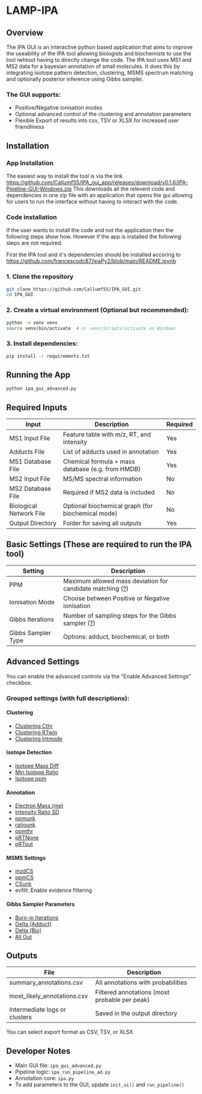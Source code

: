 # LAMP-IPA

## Overview
The IPA GUI is an interactive python based application that aims to improve the useability of the IPA tool allowing biologists and biochemists to use the tool iwhtout having to directly change the code. 
The IPA tool uses MS1 and MS2 data for a bayesian annotation of small molecules. It does this by integrating isotope pattern detection, clustering, MSMS spectrum matching and optionally posterior inference using Gibbs sampler.

### The GUI supports:
- Positive/Negative ionisation modes
- Optional advanced control of the clustering and annotation parameters
- Flexible Export of results into csv, TSV or XLSX for increased user friendliness

## Installation

### App Installation

The easiest way to install the tool is via the link https://github.com/Callumf55/IPA_gui_app/releases/download/v0.1.6/IPA-Pipeline-GUI-Windows.zip This downloads all the relevent code and dependencies in one zip file with an application that opens the gui allowing for users to run the interface without having to interact with the code.

### Code installation
If the user wants to install the code and not the application then the following steps show how. However if the app is installed the following steps are not required.

First the IPA tool and it's dependencies should be installed accoring to https://github.com/francescodc87/ipaPy2/blob/main/README.ipynb

### 1. Clone the repository
```bash
git clone https://github.com/Callumf55/IPA_GUI.git
cd IPA_GUI
```

### 2. Create a virtual environment (Optional but recommended):
```bash
python -m venv venv
source venv/bin/activate  # or venv\Scripts\activate on Windows
```

### 3. Install dependencies:
```bash
pip install -r requirements.txt
```

## Running the App
```bash
python ipa_gui_advanced.py
```

## Required Inputs

| Input                  | Description                                              | Required |
|------------------------|----------------------------------------------------------|----------|
| MS1 Input File         | Feature table with m/z, RT, and intensity                | Yes      |
| Adducts File           | List of adducts used in annotation                       | Yes      |
| MS1 Database File      | Chemical formula + mass database (e.g. from HMDB)        | Yes      |
| MS2 Input File         | MS/MS spectral information                               | No       |
| MS2 Database File      | Required if MS2 data is included                         | No       |
| Biological Network File| Optional biochemical graph (for biochemical mode)        | No       |
| Output Directory       | Folder for saving all outputs                            | Yes      |

## Basic Settings (These are required to run the IPA tool)

| Setting              | Description                                                        |
|----------------------|--------------------------------------------------------------------|
| PPM                  | Maximum allowed mass deviation for candidate matching ([?](https://github.com/Callumf55/IPA_GUI/blob/main/README.md#ppm)) |
| Ionisation Mode      | Choose between Positive or Negative ionisation                     |
| Gibbs Iterations     | Number of sampling steps for the Gibbs sampler ([?](https://github.com/Callumf55/IPA_GUI/blob/main/README.md#gibbs-sampler-iterations)) |
| Gibbs Sampler Type   | Options: adduct, biochemical, or both                              |

## Advanced Settings

You can enable the advanced controls via the "Enable Advanced Settings" checkbox.

### Grouped settings (with full descriptions):

#### Clustering
- [Clustering Cthr](https://github.com/Callumf55/IPA_GUI/blob/main/README.md#clustering-cthr)
- [Clustering RTwin](https://github.com/Callumf55/IPA_GUI/blob/main/README.md#clustering-rtwin)
- [Clustering Intmode](https://github.com/Callumf55/IPA_GUI/blob/main/README.md#clustering-intmode)

#### Isotope Detection
- [Isotope Mass Diff](https://github.com/Callumf55/IPA_GUI/blob/main/README.md#isotope-mass-diff)
- [Min Isotope Ratio](https://github.com/Callumf55/IPA_GUI/blob/main/README.md#min-isotope-ratio)
- [Isotope ppm](https://github.com/Callumf55/IPA_GUI/blob/main/README.md#isotope-ppm)

#### Annotation
- [Electron Mass (me)](https://github.com/Callumf55/IPA_GUI/blob/main/README.md#electron-mass-me)
- [Intensity Ratio SD](https://github.com/Callumf55/IPA_GUI/blob/main/README.md#intensity-ratio-sd)
- [ppmunk](https://github.com/Callumf55/IPA_GUI/blob/main/README.md#ppmunk)
- [ratiounk](https://github.com/Callumf55/IPA_GUI/blob/main/README.md#ratiounk)
- [ppmthr](https://github.com/Callumf55/IPA_GUI/blob/main/README.md#ppmthr)
- [pRTNone](https://github.com/Callumf55/IPA_GUI/blob/main/README.md#prtnone)
- [pRTout](https://github.com/Callumf55/IPA_GUI/blob/main/README.md#prtout)

#### MSMS Settings
- [mzdCS](https://github.com/Callumf55/IPA_GUI/blob/main/README.md#mzdcs)
- [ppmCS](https://github.com/Callumf55/IPA_GUI/blob/main/README.md#ppmcs)
- [CSunk](https://github.com/Callumf55/IPA_GUI/blob/main/README.md#csunk)
- evfilt: Enable evidence filtering

#### Gibbs Sampler Parameters
- [Burn-in Iterations](https://github.com/Callumf55/IPA_GUI/blob/main/README.md#burn-in-iterations)
- [Delta (Adduct)](https://github.com/Callumf55/IPA_GUI/blob/main/README.md#delta-adduct)
- [Delta (Bio)](https://github.com/Callumf55/IPA_GUI/blob/main/README.md#delta-bio)
- [All Out](https://github.com/Callumf55/IPA_GUI/blob/main/README.md#all-out)

## Outputs

| File                         | Description                                   |
|------------------------------|-----------------------------------------------|
| summary_annotations.csv      | All annotations with probabilities            |
| most_likely_annotations.csv  | Filtered annotations (most probable per peak) |
| Intermediate logs or clusters| Saved in the output directory                 |

You can select export format as CSV, TSV, or XLSX.

## Developer Notes

- Main GUI file: `ipa_gui_advanced.py`
- Pipeline logic: `ipa_run_pipeline_ad.py`
- Annotation core: `ipa.py`
- To add parameters to the GUI, update `init_ui()` and `run_pipeline()`


